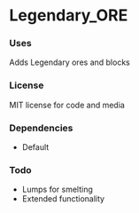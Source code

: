 # Legendary_ORE

### Uses

Adds Legendary ores and blocks

### License
MIT license for code and media

### Dependencies
- Default

### Todo
- Lumps for smelting
- Extended functionality

